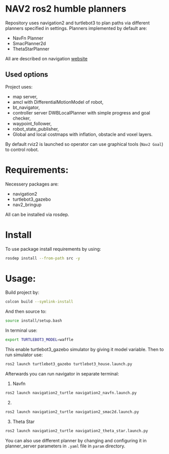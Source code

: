 # NAV2 ros2 humble planners
Repository uses navigation2 and turtlebot3 to plan paths via different planners specified in settings. Planners implemented by default are:
- NavFn Planner
- SmacPlanner2d
- ThetaStarPlanner
  
All are described on navigation [website](https://navigation.ros.org/plugins/index.html)

## Used options
Project uses:
- map server,
- amcl with DifferentialMotionModel of robot,
- bt_navigator,
- controller server DWBLocalPlanner with simple progress and goal checker,
- waypoint_follower,
- robot_state_publisher,
- Global and local costmaps with inflation, obstacle and voxel layers.

By default rviz2 is launched so operator can use graphical tools (`Nav2 Goal`) to control robot.
# Requirements:
Necessery packages are:
- navigation2
- turtlebot3_gazebo
- nav2_bringup

All can be installed via rosdep.

# Install
To use package install requirements by using:
```bash
rosdep install --from-path src -y
```

# Usage:
Build project by:
```bash
colcon build --symlink-install
```
And then source to:
```bash
source install/setup.bash
```

In terminal use:
```bash
export TURTLEBOT3_MODEL=waffle
```

This enable turtlebot3_gazebo simulator by giving it model variable. Then to run simulator use:
```bash
ros2 launch turtlebot3_gazebo turtlebot3_house.launch.py
```

Afterwards you can run navigator in separate terminal:
1. Navfn
```bash
ros2 launch navigation2_turtle navigation2_navfn.launch.py
```

2. 
```bash
ros2 launch navigation2_turtle navigation2_smac2d.launch.py 
```

3. Theta Star
```bash
ros2 launch navigation2_turtle navigation2_theta_star.launch.py 
```

You can also use different planner by changing and configuring it in planner_server parameters in `.yaml` file in `param` directory.
